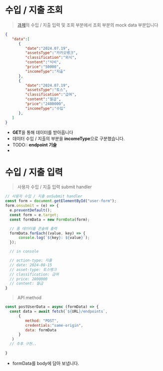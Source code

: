 # 수입 / 지출 조회
> [과제](https://cat-antlion-144.notion.site/5c447df92fae4936b4b1e18f30dc3fe3)의 수입 / 지출 입력 및 조회 부분에서 조회 부분의 mock data 부분입니다
```json
{
   "data":[
      {
         "date":"2024.07.19",
         "assetsType":"카카오뱅크",
         "classification":"외식",
         "content":"식비",
         "price":"50000",
         "incomeType":"지출"
      },
      {
         "date":"2024.07.19",
         "assetsType":"토스",
         "classification":"급여",
         "content":"월급",
         "price":"2400000",
         "incomeType":"수입"
      },
   ]
}
```
- **GET**을 통해 데이터를 받아옵니다
- 데이터 수입 / 지출의 부분을 **incomeType**으로 구분했습니다.
- TODO:: **endpoint 기술**
- 
# 수입 / 지출 입력
> 사용자 수입 / 지출 입력 submit handler
```javascript
// 사용자 수입 / 지출 onSubmit handler
const form = document.getElementById("user-form");
form.onsubmit = (e) => {
  e.preventDefault();
  const form = e.target;
  const formData = new FormData(form);

  // 폼 데이터를 콘솔에 출력
  formData.forEach((value, key) => {
      console.log(`${key}: ${value}`);
  });

  // in console

  // action-type: 지출
  // date: 2024-08-15
  // asset-type: 토스뱅크
  // classification: 급여
  // price: 2800000
  // content: 월급
}
```
> API method
```javascript
const postUserData = async (formData) => {
  const data = await fetch(`${URL}/endpoints`,
      {
         method: "POST",
         credentials:"same-origin",
         data: formData
      }
   )
  // 추후 구현..
  
}
```
- formData를 body에 담아 보냅니다.